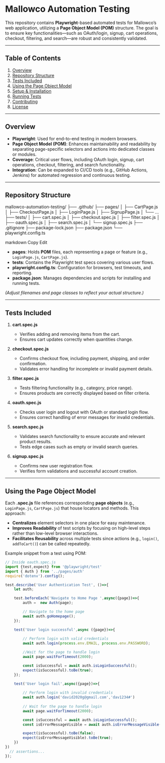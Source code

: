 # Mallowco Automation Testing

This repository contains **Playwright**-based automated tests for Mallowco’s web application, utilizing a **Page Object Model (POM)** structure. The goal is to ensure key functionalities—such as OAuth/login, signup, cart operations, checkout, filtering, and search—are robust and consistently validated.

---

## Table of Contents

1. [Overview](#overview)  
2. [Repository Structure](#repository-structure)  
3. [Tests Included](#tests-included)  
4. [Using the Page Object Model](#using-the-page-object-model)  
5. [Setup & Installation](#setup--installation)  
6. [Running Tests](#running-tests)  
7. [Contributing](#contributing)  
8. [License](#license)

---

## Overview

- **Playwright**: Used for end-to-end testing in modern browsers.  
- **Page Object Model (POM)**: Enhances maintainability and readability by separating page-specific selectors and actions into dedicated classes or modules.  
- **Coverage**: Critical user flows, including OAuth login, signup, cart operations, checkout, filtering, and search functionality.  
- **Integration**: Can be expanded to CI/CD tools (e.g., GitHub Actions, Jenkins) for automated regression and continuous testing.

---

## Repository Structure

mallowco-automation-testing/ 
├── .github/ 
├── pages/ │ 
   ├── CartPage.js │ 
   ├── CheckoutPage.js │ 
   ├── LoginPage.js │ 
   ├── SignupPage.js │ 
   └── ... 
├── tests/ │ 
   ├── cart.spec.js │ 
   ├── checkout.spec.js │ 
   ├── filter.spec.js │ 
   ├── oauth.spec.js │ 
   ├── search.spec.js │ 
   └── signup.spec.js 
├── .gitignore 
├── package-lock.json 
├── package.json 
└── playwright.config.ts

markdown
Copy
Edit

- **pages**: Holds **POM** files, each representing a page or feature (e.g., `LoginPage.js`, `CartPage.js`).  
- **tests**: Contains the Playwright test specs covering various user flows.  
- **playwright.config.ts**: Configuration for browsers, test timeouts, and reporting.  
- **package.json**: Manages dependencies and scripts for installing and running tests.  

*(Adjust filenames and page classes to reflect your actual structure.)*

---

## Tests Included

1. **cart.spec.js**  
   - Verifies adding and removing items from the cart.  
   - Ensures cart updates correctly when quantities change.

2. **checkout.spec.js**  
   - Confirms checkout flow, including payment, shipping, and order confirmation.  
   - Validates error handling for incomplete or invalid payment details.

3. **filter.spec.js**  
   - Tests filtering functionality (e.g., category, price range).  
   - Ensures products are correctly displayed based on filter criteria.

4. **oauth.spec.js**  
   - Checks user login and logout with OAuth or standard login flow.  
   - Ensures correct handling of error messages for invalid credentials.

5. **search.spec.js**  
   - Validates search functionality to ensure accurate and relevant product results.  
   - Tests edge cases such as empty or invalid search queries.

6. **signup.spec.js**  
   - Confirms new user registration flow.  
   - Verifies form validations and successful account creation.

---

## Using the Page Object Model

Each **.spec.js** file references corresponding **page objects** (e.g., `LoginPage.js`, `CartPage.js`) that house locators and methods. This approach:

- **Centralizes** element selectors in one place for easy maintenance.  
- **Improves Readability** of test scripts by focusing on high-level steps rather than low-level browser interactions.  
- **Facilitates Reusability** across multiple tests since actions (e.g., `login()`, `addToCart()`) can be called repeatedly.

Example snippet from a test using POM:

```js
// Inside oauth.spec.js
import {test,expect} from '@playwright/test'
import { Auth } from '../pages/auth'
require('dotenv').config();

test.describe('User Authentication Test', ()=>{
    let auth;

    test.beforeEach('Navigate to Home Page ',async({page})=>{
        auth =  new Auth(page);

        // Navigate to the home page
        await auth.goHomepage();
    });

    test('User login successful',async ({page})=>{
        
        // Perform login with valid credentials
        await auth.login(process.env.EMAIL, process.env.PASSWORD);

        //Wait for the page to handle login 
        await page.waitForTimeout(2000);

        const isSuccessful = await auth.isLoginSuccessful();
        expect(isSuccessful).toBe(true);
    });

    test('User login fail',async({page})=>{
        
        // Perform login with invalid credentials
        await auth.login('david2020g@gmail.com','dav1234#')
        
        // Wait for the page to handle login
        await page.waitForTimeout(2000);

        const isSuccessful = await auth.isLoginSuccessful();
        const isErrorMessageVisible = await auth.isErrorMessageVisible();

        expect(isSuccessful).toBe(false);
        expect(isErrorMessageVisible).toBe(true);
    })
})
  // assertions...
});
